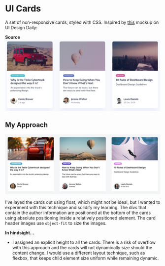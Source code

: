 # UI Cards
A set of non-responsive cards, styled with CSS. Inspired by [this](https://www.uidesigndaily.com/posts/sketch-blog-cards-post-article-thumbnail-day-997) mockup on UI Design Daily:

**Source**
![Original UI Cards](assets/original-cards.png)

## My Approach
![My UI Cards](assets/my-cards.png)

I've layed the cards out using float, which might not be ideal, but I wanted to experiment with this technique and solidify my learning. The divs that contain the author information are positioned at the bottom of the cards using absolute positioning inside a relatively positioned element. The card header images use `object-fit` to size the images.

**In hindsight...**
* I assigned an explicit height to all the cards. There is a risk of overflow with this approach and the cards will not dynamically size should the content change. I would use a different layout technique, such as flexbox, that keeps child element size uniform while remaining dynamic.
